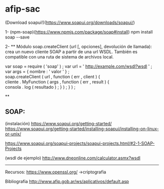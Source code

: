 # afip-sac
(Download soapui!)(https://www.soapui.org/downloads/soapui/)


1- (npm-soap)(https://www.npmjs.com/package/soap#install)
npm install soap --save

2-
**
Módulo
soap.createClient (url [, opciones], devolución de llamada): crea un nuevo cliente SOAP a partir de una url WSDL. También es compatible con una ruta de sistema de archivos local.

  var  soap  = require ( 'soap' ) ; 
  var  url  = ' http://example.com/wsdl?wsdl ' ; 
  var  args  = { nombre : ' valor ' } ;  
  soap.createClient ( url , function ( err , client ) {   
      cliente . MyFunction ( args , function ( err , result ) {   
          consola . log ( resultado ) ;
      } ) ;
  } ) ;



**








## SOAP:
(instalación) https://www.soapui.org/getting-started/
              https://www.soapui.org/getting-started/installing-soapui/installing-on-linux-or-unix/
              
              
 https://www.soapui.org/soapui-projects/soapui-projects.html/#2-1-SOAP-Projects
              
 
(wsdl de ejemplo) http://www.dneonline.com/calculator.asmx?wsdl








***
Recursos:
https://www.openssl.org/    ->criptografia



Bibliografia
http://www.afip.gob.ar/ws/aplicativos/default.asp
